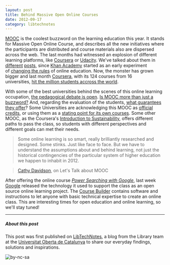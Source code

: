 ```yaml
---
layout: post
title: Behind Massive Open Online Courses
date: 2012-09-17
category: libtechnotes
---
```


[MOOC](http://en.wikipedia.org/wiki/Massive_open_online_course) is the coolest buzzword on the learning education this year. It stands for Massive Open Online Course, and describes all the new initiatives where the participants are distributed and course materials also are dispersed across the web. The last months had witnessed an explosion of different learning platforms, like [Coursera](http://www.coursera.org) or [Udacity](www.udacity.com). We've talked about them in [different](http://labs.biblioteca.uoc.edu/blog/?p=2253) [posts](http://labs.biblioteca.uoc.edu/blog/?p=2547), since [Khan Academy](http://khanacademy.org/) started as an early experiment of [changing the rules](http://labs.biblioteca.uoc.edu/blog/?p=1962) of online education. Now, the monster has grown bigger and last month [Coursera](http://www.coursera.org), with its 124 courses from 16 universities, [hit the million students accross the world](http://blog.coursera.org/post/29062736760/coursera-hits-1-million-students-across-196-countries).

With some of the best universities behind the scenes of this online learning occupation, [the pedagogical debate is open](http://www.guardian.co.uk/higher-education-network/blog/2012/aug/08/mooc-coursera-higher-education-investment). [Is MOOC more than just a buzzword?](http://www.guardian.co.uk/higher-education-network/higher-education-network-blog/2012/sep/13/mooc-buzzword-meaning-higher-education) And, regarding the evaluation of the students, [what guarantees they offer](http://www.slate.com/blogs/future_tense/2012/08/20/coursera_plagiarism_why_would_students_cheat_in_a_free_online_class_that_doesn_t_over_academic_credit_.html)? Some Universities are acknowledging this MOOC as [official credits](http://www.cs.helsinki.fi/node/72025), or using them as a [stating point for its own courses](http://www.insidehighered.com/news/2012/07/18/despite-rumors-creditialing-still-impasse-universities-offering-moocs). Some other MOOC, as the Coursera's [Introduction to Sustainability](https://www.coursera.org/course/sustain), offers different paths to pass the class, so students with different perspectives and different goals can met their needs.

>Some online learning is so smart, really brilliantly researched and designed. Some stinks. Just like face to face. But we have to understand the assumptions about and behind learning, not just the historical contingencies of the particular system of higher education we happen to inhabit in 2012.

>[Cathy Davidson](http://hastac.org/blogs/cathy-davidson/2012/07/20/lets-talk-about-mooc-online-education-and-also-about-massively-outda), on Let's Talk about MOOC

After offering the online course [_Power Searching with Google_](http://www.powersearchingwithgoogle.com/), last week [Google](http://www.google.com) released the technology it used to support the class as an open source online learning project. The [Course Builder](http://code.google.com/p/course-builder/) contains software and instructions to let anyone with basic technical expertise to create an online class. This are interesting times for open education and online learning, so we'll stay tuned!

---

##### About this post

This post was first published on [LibTechNotes](http://labs.biblioteca.uoc.edu/), a blog from the Library team at the [Universitat Oberta de Catalunya](http://www.uoc.edu/) to share our everyday findings, solutions and inspirations.

![by-nc-sa](http://i.creativecommons.org/l/by-nc-sa/3.0/88x31.png)